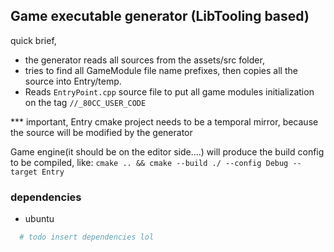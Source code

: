 ## Game executable generator (LibTooling based)
quick brief, 
- the generator reads all sources from the assets/src folder, 
- tries to find all <name>GameModule file name prefixes, then copies all the source into Entry/temp.
- Reads `EntryPoint.cpp` source file to put all game modules initialization on the tag `//_80CC_USER_CODE`

*** important, Entry cmake project needs to be a temporal mirror, because the source will be modified by the generator

Game engine(it should be on the editor side....) will produce the build config to be compiled, like:
`cmake .. && cmake --build ./ --config Debug --target Entry`

### dependencies

- ubuntu
```bash
  # todo insert dependencies lol
```